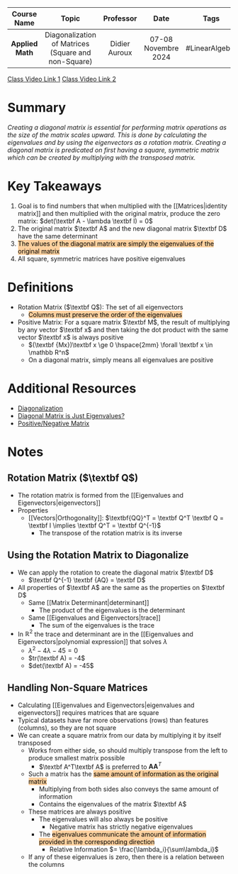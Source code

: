 |   Course Name    |                        Topic                        |   Professor   |        Date         |      Tags      |
| :--------------: | :-------------------------------------------------: | :-----------: | :-----------------: | :------------: |
| **Applied Math** | Diagonalization of Matrices (Square and non-Square) | Didier Auroux | 07-08 Novembre 2024 | #LinearAlgebra |

[Class Video Link 1](https://dstisas-my.sharepoint.com/personal/johnny_najjar_dsti_institute/_layouts/15/stream.aspx?id=%2Fpersonal%2Fjohnny%5Fnajjar%5Fdsti%5Finstitute%2FDocuments%2FRecordings%281%29%2FA24%20%2D%20Common%20Link%20%2D%20DS%2DDE%2DDA%2D20241107%5F095151%2DMeeting%20Recording%201%2Emp4&ga=1&referrer=StreamWebApp%2EWeb&referrerScenario=AddressBarCopied%2Eview%2E85e764e1%2Dbfdb%2D4c9e%2Db851%2D933121f101da)
[Class Video Link 2](https://dstisas-my.sharepoint.com/personal/johnny_najjar_dsti_institute/_layouts/15/stream.aspx?id=%2Fpersonal%2Fjohnny%5Fnajjar%5Fdsti%5Finstitute%2FDocuments%2FRecordings%281%29%2FA24%20%2D%20Common%20Link%20%2D%20DS%2DDE%2DDA%2D20241108%5F095114%2DMeeting%20Recording%2Emp4&ga=1&referrer=StreamWebApp%2EWeb&referrerScenario=AddressBarCopied%2Eview%2E0426196a%2Dabe7%2D4da3%2D9084%2D522791403eab)

# Summary
*Creating a diagonal matrix is essential for performing matrix operations as the size of the matrix scales upward. This is done by calculating the eigenvalues and by using the eigenvectors as a rotation matrix. Creating a diagonal matrix is predicated on first having a square, symmetric matrix which can be created by multiplying with the transposed matrix.*

# Key Takeaways
1. Goal is to find numbers that when multiplied with the [[Matrices|identity matrix]] and then multiplied with the original matrix, produce the zero matrix: $det(\textbf A - \lambda \textbf I) = 0$
2. The original matrix $\textbf A$ and the new diagonal matrix $\textbf D$ have the same determinant
3. <mark style="background: #FFB86CA6;">The values of the diagonal matrix are simply the eigenvalues of the original matrix</mark>
4. All square, symmetric matrices have positive eigenvalues

# Definitions
- Rotation Matrix ($\textbf Q$): The set of all eigenvectors
	- <mark style="background: #FFB86CA6;">Columns must preserve the order of the eigenvalues </mark>
- Positive Matrix: For a square matrix $\textbf M$, the result of multiplying by any vector $\textbf x$ and then taking the dot product with the same vector $\textbf x$ is always positive
	- $(\textbf {Mx})\textbf x \ge 0 \hspace{2mm} \forall \textbf x \in \mathbb R^n$
	- On a diagonal matrix, simply means all eigenvalues are positive

# Additional Resources
- [Diagonalization](https://www.youtube.com/watch?v=WTLl03D4TNA&list=PLybg94GvOJ9En46TNCXL2n6SiqRc_iMB8&index=20)
- [Diagonal Matrix is Just Eigenvalues?](https://math.stackexchange.com/questions/1752105/diagonal-matrix-just-eigenvalues#:~:text=Yes.,proper%20multiplicities)
- [Positive/Negative Matrix](https://math.stackexchange.com/questions/2369328/easy-way-to-determine-matrix-positive-negative-definiteness)

# Notes
## Rotation Matrix ($\textbf Q$)
- The rotation matrix is formed from the [[Eigenvalues and Eigenvectors|eigenvectors]]
- Properties
	- [[Vectors|Orthogonality]]: $\textbf{QQ}^T = \textbf Q^T \textbf Q = \textbf I \implies \textbf Q^T = \textbf Q^{-1}$
		- The transpose of the rotation matrix is its inverse
## Using the Rotation Matrix to Diagonalize
- We can apply the rotation to create the diagonal matrix $\textbf D$
	- $\textbf Q^{-1} \textbf {AQ} = \textbf D$
- All properties of $\textbf A$ are the same as the properties on $\textbf D$
	- Same [[Matrix Determinant|determinant]]
		- The product of the eigenvalues is the determinant
	- Same [[Eigenvalues and Eigenvectors|trace]]
		- The sum of the eigenvalues is the trace
- In $\mathbb R^2$ the trace and determinant are in the [[Eigenvalues and Eigenvectors|polynomial expression]] that solves $\lambda$
	- $\lambda^2 - 4\lambda - 45 = 0$
	- $tr(\textbf A) = -4$
	- $det(\textbf A) = -45$
## Handling Non-Square Matrices
- Calculating [[Eigenvalues and Eigenvectors|eigenvalues and eigenvectors]] requires matrices that are square
- Typical datasets have far more observations (rows) than features (columns), so they are not square
- We can create a square matrix from our data by multiplying it by itself transposed
	- Works from either side, so should multiply transpose from the left to produce smallest matrix possible
		- $\textbf A^T\textbf A$ is preferred to $\textbf{AA}^T$
	- Such a matrix has the <mark style="background: #FFB86CA6;">same amount of information as the original matrix</mark>
		- Multiplying from both sides also conveys the same amount of information
		- Contains the eigenvalues of the matrix $\textbf A$
	- These matrices are always positive
		- The eigenvalues will also always be positive
			- Negative matrix has strictly negative eigenvalues
		- The <mark style="background: #FFB86CA6;">eigenvalues communicate the amount of information provided in the corresponding direction</mark>
			- Relative Information $= \frac{\lambda_i}{\sum\lambda_i}$
	- If any of these eigenvalues is zero, then there is a relation between the columns